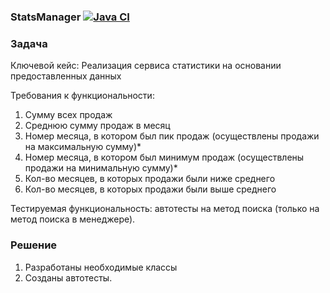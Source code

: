 ### StatsManager [![Java CI](https://github.com/aeontal/j-oop-homework-6.1/actions/workflows/maven.yml/badge.svg?branch=main)](https://github.com/aeontal/j-oop-homework-6.1/actions/workflows/maven.yml)

### Задача

Ключевой кейс: Реализация сервиса статистики на основании предоставленных данных

Требования к функциональности:

1. Сумму всех продаж
2. Среднюю сумму продаж в месяц
3. Номер месяца, в котором был пик продаж (осуществлены продажи на максимальную сумму)*
4. Номер месяца, в котором был минимум продаж (осуществлены продажи на минимальную сумму)*
5. Кол-во месяцев, в которых продажи были ниже среднего 
6. Кол-во месяцев, в которых продажи были выше среднего 

Тестируемая функциональность: автотесты на метод поиска (только на метод поиска в менеджере).

### Решение

1. Разработаны необходимые классы
2. Созданы автотесты.




